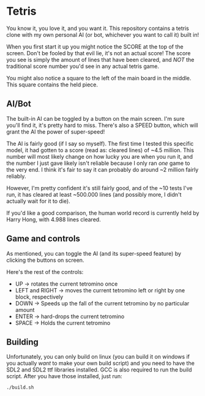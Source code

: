 # Tetris

You know it, you love it, and you want it. This repository contains a tetris
clone with my own personal AI (or bot, whichever you want to call it) built in!

When you first start it up you might notice the SCORE at the top of the screen.
Don't be fooled by that evil lie, it's not an actual score! The score you see
is simply the amount of lines that have been cleared, and *NOT* the traditional
score number you'd see in any actual tetris game.

You might also notice a square to the left of the main board in the middle.
This square contains the held piece.

## AI/Bot
The built-in AI can be toggled by a button on the main screen. I'm sure you'll
find it, it's pretty hard to miss. There's also a SPEED button, which
will grant the AI the power of super-speed!

The AI is fairly good (if I say so myself). The first time I tested this specific
model, it had gotten to a score (read as: cleared lines) of ~4.5 million.
This number will most likely change on how lucky you are when you run it, and
the number I just gave likely isn't reliable because I only ran *one* game
to the very end. I think it's fair to say it can probably do around ~2 million
fairly reliably.

However, I'm pretty confident it's still fairly good, and of the ~10 tests
I've run, it has cleared at least ~500.000 lines (and possibly more, I didn't actually
wait for it to die).

If you'd like a good comparison, the human world record is currently held by
Harry Hong, with 4.988 lines cleared.

## Game and controls
As mentioned, you can toggle the AI (and its super-speed feature) by clicking
the buttons on screen.

Here's the rest of the controls:

* UP -> rotates the current tetromino once
* LEFT and RIGHT -> moves the current tetromino left or right by one block, respectively
* DOWN -> Speeds up the fall of the current tetromino by no particular amount
* ENTER -> hard-drops the current tetromino
* SPACE -> Holds the current tetromino

## Building
Unfortunately, you can only build on linux (you can build it on windows if
you actually *want* to make your own build script) and you need to have the SDL2 and
SDL2 ttf libraries installed. GCC is also required to run the build script. 
After you have those installed, just run:

`./build.sh`
